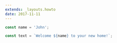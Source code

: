 ```yaml
---
extends: _layouts.howto
date: 2017-11-11
---
```



```javascript
const name = 'John';

const text = `Welcome ${name} to your new home!`;
```

